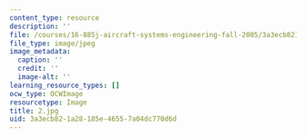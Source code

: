 ```yaml
---
content_type: resource
description: ''
file: /courses/16-885j-aircraft-systems-engineering-fall-2005/3a3ecb821a28185e46557a04dc770d6d_2.jpg
file_type: image/jpeg
image_metadata:
  caption: ''
  credit: ''
  image-alt: ''
learning_resource_types: []
ocw_type: OCWImage
resourcetype: Image
title: 2.jpg
uid: 3a3ecb82-1a28-185e-4655-7a04dc770d6d
---
```

